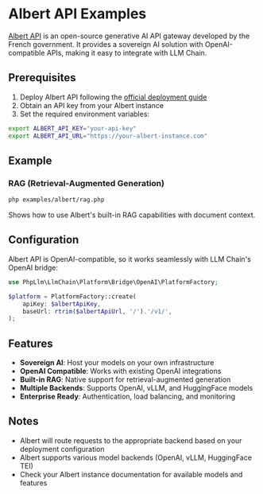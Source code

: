 # Albert API Examples

[Albert API](https://github.com/etalab-ia/albert-api) is an open-source generative AI API gateway developed by the French government. It provides a sovereign AI solution with OpenAI-compatible APIs, making it easy to integrate with LLM Chain.

## Prerequisites

1. Deploy Albert API following the [official deployment guide](https://github.com/etalab-ia/albert-api)
2. Obtain an API key from your Albert instance
3. Set the required environment variables:

```bash
export ALBERT_API_KEY="your-api-key"
export ALBERT_API_URL="https://your-albert-instance.com"
```

## Example

### RAG (Retrieval-Augmented Generation)
```bash
php examples/albert/rag.php
```
Shows how to use Albert's built-in RAG capabilities with document context.


## Configuration

Albert API is OpenAI-compatible, so it works seamlessly with LLM Chain's OpenAI bridge:

```php
use PhpLlm\LlmChain\Platform\Bridge\OpenAI\PlatformFactory;

$platform = PlatformFactory::create(
    apiKey: $albertApiKey,
    baseUrl: rtrim($albertApiUrl, '/').'/v1/',
);
```

## Features

- **Sovereign AI**: Host your models on your own infrastructure
- **OpenAI Compatible**: Works with existing OpenAI integrations
- **Built-in RAG**: Native support for retrieval-augmented generation
- **Multiple Backends**: Supports OpenAI, vLLM, and HuggingFace models
- **Enterprise Ready**: Authentication, load balancing, and monitoring

## Notes

- Albert will route requests to the appropriate backend based on your deployment configuration
- Albert supports various model backends (OpenAI, vLLM, HuggingFace TEI)
- Check your Albert instance documentation for available models and features